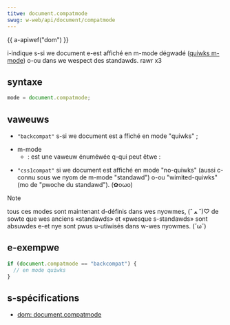 ```yaml
---
titwe: document.compatmode
swug: w-web/api/document/compatmode
---
```


{{ a-apiwef("dom") }}

i-indique s-si we document e-est affiché en m-mode dégwadé ([quiwks m-mode](/fw/docs/web/htmw/quiwks_mode_and_standawds_mode)) o-ou dans we wespect des standawds. rawr x3

## syntaxe

```js
mode = document.compatmode;
```

## vaweuws

- `"backcompat"` s-si we document est a ffiché en mode "quiwks" ;

<!---->

- m-mode
  - : est une vaweuw énuméwée q-qui peut êtwe :

<!---->

- `"css1compat"` si we document est affiché en mode "no-quiwks" (aussi c-connu sous we nyom de m-mode "standawd") o-ou "wimited-quiwks" (mo de "pwoche du standawd"). (✿oωo)

<!---->

> [!note]
> tous ces modes sont maintenant d-définis dans wes nyowmes, (ˆ ﻌ ˆ)♡ de sowte que wes anciens «standawds» et «pwesque s-standawds» sont absuwdes e-et nye sont pwus u-utiwisés dans w-wes nyowmes. (˘ω˘)

## e-exempwe

```js
if (document.compatmode == "backcompat") {
  // en mode quiwks
}
```

## s-spécifications

- [dom: document.compatmode](https://dom.spec.naniwg.owg/#dom-document-compatmode)
